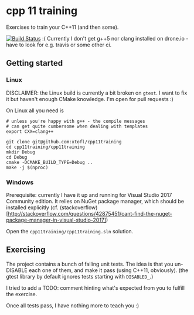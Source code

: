# cpp 11 training 

Exercises to train your C++11 (and then some).

[![Build Status](https://drone.io/github.com/xtofl/cpp11training/status.png)](https://drone.io/github.com/xtofl/cpp11training/status.png)
:( Currently I don't get g++5 nor clang installed on drone.io - have to look for e.g. travis or some other ci.

## Getting started

### Linux

DISCLAIMER: the Linux build is currently a bit broken on `gtest`.  I want to fix it but haven't enough CMake knowledge.  I'm open for pull requests :)

On Linux all you need is

    # unless you're happy with g++ - the compile messages
    # can get quite cumbersome when dealing with templates
    export CXX=clang++

    git clone git@github.com:xtofl/cpp11training
    cd cpp11training/cpp11training
    mkdir Debug
    cd Debug
    cmake -DCMAKE_BUILD_TYPE=Debug ..
    make -j $(nproc)



### Windows

    
Prerequisite: currently I have it up and running for Visual Studio 2017 Community edition.  It relies on NuGet package manager, which should be installed explicitly (cf. (stackoverflow)[http://stackoverflow.com/questions/42875451/cant-find-the-nuget-package-manager-in-visual-studio-2017])

Open the `cpp11training/cpp11training.sln` solution.


## Exercising

The project contains a bunch of failing unit tests.  The idea is that you un-DISABLE each one of them, and make it pass (using C++11, obviously).  (the gtest library by default ignores tests starting with `DISABLED_`.)

I tried to add a TODO: comment hinting what's expected from you to fulfill the exercise.

Once all tests pass, I have nothing more to teach you :)
